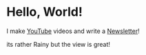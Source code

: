 # Hello, World!

I make [YouTube](https://youtube.com/@fabianfrankwerner) videos and write a [Newsletter](https://fabianfrankwerner.com/newsletter)!

its rather Rainy but the view is great!
